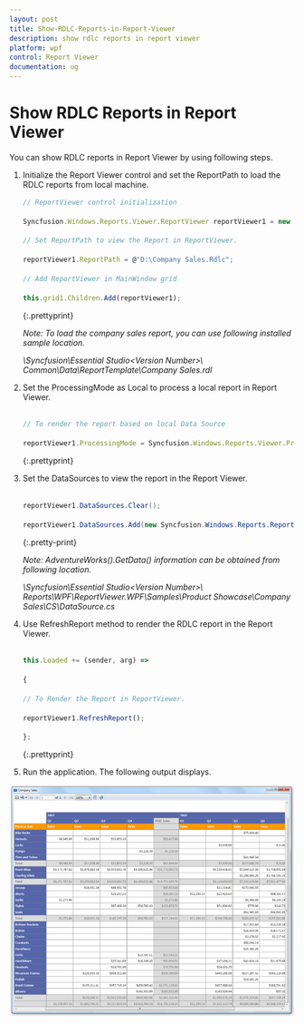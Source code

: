 ```yaml
---
layout: post
title: Show-RDLC-Reports-in-Report-Viewer
description: show rdlc reports in report viewer
platform: wpf
control: Report Viewer
documentation: ug
---
```


# Show RDLC Reports in Report Viewer

You can show RDLC reports in Report Viewer by using following steps.

1. Initialize the Report Viewer control and set the ReportPath to load the RDLC reports from local machine.
   
   ~~~js
   // ReportViewer control initialization
   
   Syncfusion.Windows.Reports.Viewer.ReportViewer reportViewer1 = new Syncfusion.Windows.Reports.Viewer.ReportViewer();
   
   // Set ReportPath to view the Report in ReportViewer.
   
   reportViewer1.ReportPath = @"D:\Company Sales.Rdlc";
   
   // Add ReportViewer in MainWindow grid
   
   this.grid1.Children.Add(reportViewer1);
   
   ~~~
   {:.prettyprint}


   _Note: To load the company sales report, you can use following installed sample location._

   _<InstalledLocation>\Syncfusion\Essential Studio\<Version Number>\ Common\Data\ReportTemplate\Company Sales.rdl_



2. Set the ProcessingMode as Local to process a local report in Report Viewer.
   
   ~~~js
   
   // To render the report based on local Data Source
   
   reportViewer1.ProcessingMode = Syncfusion.Windows.Reports.Viewer.ProcessingMode.Local;
   ~~~
   {:.prettyprint}


3. Set the DataSources to view the report in the Report Viewer.

   ~~~cs

   reportViewer1.DataSources.Clear();

   reportViewer1.DataSources.Add(new Syncfusion.Windows.Reports.ReportDataSource { Name = "Sales", Value = new AdventureWorks().GetData() });


   ~~~
   {:.pretty-print}


   _Note: AdventureWorks().GetData() information can be obtained from following location._ 

   _<Installed Location>\Syncfusion\Essential Studio\<Version Number>\ Reports\WPF\ReportViewer.WPF\Samples\Product Showcase\Company Sales\CS\DataSource.cs_



4. Use RefreshReport method to render the RDLC report in the Report Viewer.
   
   ~~~js
   
   this.Loaded += (sender, arg) =>
   
   {
   
   // To Render the Report in ReportViewer.
   
   reportViewer1.RefreshReport();
   
   };
   
   ~~~
   {:.prettyprint}

5. Run the application. The following output displays.



![](Show-RDLC-Reports-in-Report-Viewer_images/Show-RDLC-Reports-in-Report-Viewer_img1.png)




